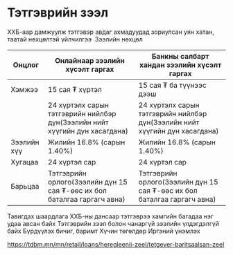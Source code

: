 # Тэтгэврийн зээл
ХХБ-аар дамжуулж тэтгэвэр авдаг ахмадуудад зориулсан уян хатан, таатай нөхцөлтэй үйлчилгээ 
Зээлийн нөхцөл

|Онцлог|Онлайнаар зээлийн хүсэлт гаргах|Банкны салбарт хандан зээлийн хүсэлт гаргах|
|---|---|---|
|Хэмжээ|15 сая ₮ хүртэл|15 сая ₮ ба түүнээс дээш|
||24 хүртэлх сарын тэтгэврийн нийлбэр дүн(Зээлийн нийт хүүгийн дүн хасагдана)|24 хүртэлх сарын тэтгэврийн нийлбэр дүн(Зээлийн нийт хүүгийн дүн хасагдана)|
|Зээлийн хүү|Жилийн 16.8% (сарын 1.40%)|Жилийн 16.8% (сарын 1.40%)|
|Хугацаа|24 хүртэл сар|24 хүртэл сар|
|Барьцаа|Тэтгэврийн орлого(Зээлийн дүн 15 сая ₮-өөс их бол баталгаа гаргагч авна)|Тэтгэврийн орлого(Зээлийн дүн 15 сая ₮-өөс их бол баталгаа гаргагч авна)|

Тавигдах шаардлага
ХХБ-ны дансаар тэтгэврээ хамгийн багадаа нэг удаа авсан байх
Тэтгэврийн зээл болон чанаргүй зээлийн үлдэгдэлгүй байх
Бүрдүүлэх бичиг, баримт
Хүчин төгөлдөр Иргэний үнэмлэх

https://tdbm.mn/mn/retail/loans/heregleenii-zeel/tetgever-baritsaalsan-zeel